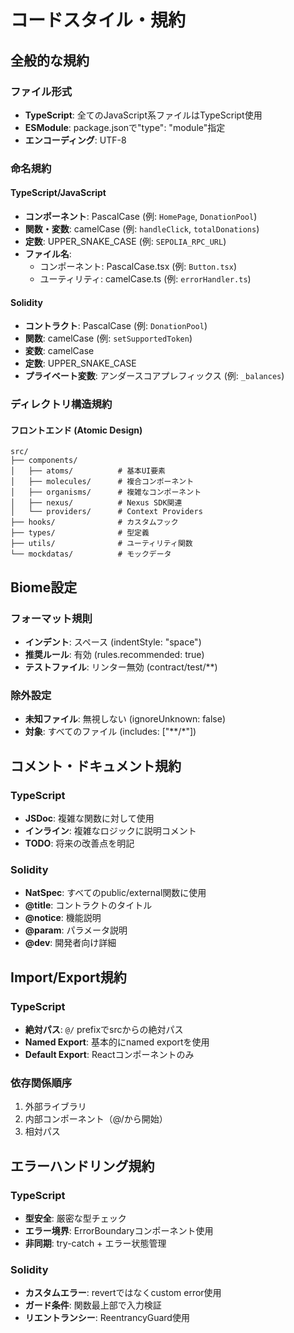 # コードスタイル・規約

## 全般的な規約
### ファイル形式
- **TypeScript**: 全てのJavaScript系ファイルはTypeScript使用
- **ESModule**: package.jsonで"type": "module"指定
- **エンコーディング**: UTF-8

### 命名規約
#### TypeScript/JavaScript
- **コンポーネント**: PascalCase (例: `HomePage`, `DonationPool`)
- **関数・変数**: camelCase (例: `handleClick`, `totalDonations`)
- **定数**: UPPER_SNAKE_CASE (例: `SEPOLIA_RPC_URL`)
- **ファイル名**: 
  - コンポーネント: PascalCase.tsx (例: `Button.tsx`)
  - ユーティリティ: camelCase.ts (例: `errorHandler.ts`)

#### Solidity
- **コントラクト**: PascalCase (例: `DonationPool`)
- **関数**: camelCase (例: `setSupportedToken`)
- **変数**: camelCase
- **定数**: UPPER_SNAKE_CASE
- **プライベート変数**: アンダースコアプレフィックス (例: `_balances`)

### ディレクトリ構造規約
#### フロントエンド (Atomic Design)
```
src/
├── components/
│   ├── atoms/          # 基本UI要素
│   ├── molecules/      # 複合コンポーネント
│   ├── organisms/      # 複雑なコンポーネント
│   ├── nexus/          # Nexus SDK関連
│   └── providers/      # Context Providers
├── hooks/              # カスタムフック
├── types/              # 型定義
├── utils/              # ユーティリティ関数
└── mockdatas/          # モックデータ
```

## Biome設定
### フォーマット規則
- **インデント**: スペース (indentStyle: "space")
- **推奨ルール**: 有効 (rules.recommended: true)
- **テストファイル**: リンター無効 (contract/test/**)

### 除外設定
- **未知ファイル**: 無視しない (ignoreUnknown: false)
- **対象**: すべてのファイル (includes: ["**/*"])

## コメント・ドキュメント規約
### TypeScript
- **JSDoc**: 複雑な関数に対して使用
- **インライン**: 複雑なロジックに説明コメント
- **TODO**: 将来の改善点を明記

### Solidity
- **NatSpec**: すべてのpublic/external関数に使用
- **@title**: コントラクトのタイトル
- **@notice**: 機能説明
- **@param**: パラメータ説明
- **@dev**: 開発者向け詳細

## Import/Export規約
### TypeScript
- **絶対パス**: `@/` prefixでsrcからの絶対パス
- **Named Export**: 基本的にnamed exportを使用
- **Default Export**: Reactコンポーネントのみ

### 依存関係順序
1. 外部ライブラリ
2. 内部コンポーネント（@/から開始）
3. 相対パス

## エラーハンドリング規約
### TypeScript
- **型安全**: 厳密な型チェック
- **エラー境界**: ErrorBoundaryコンポーネント使用
- **非同期**: try-catch + エラー状態管理

### Solidity
- **カスタムエラー**: revertではなくcustom error使用
- **ガード条件**: 関数最上部で入力検証
- **リエントランシー**: ReentrancyGuard使用
